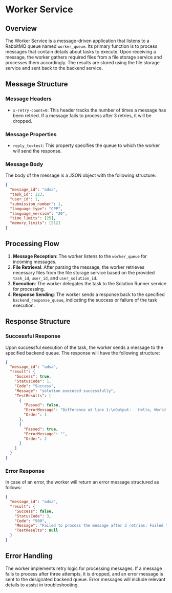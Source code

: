 # Worker Service

## Overview

The Worker Service is a message-driven application that listens to a RabbitMQ queue named `worker_queue`. Its primary function is to process messages that contain details about tasks to execute. Upon receiving a message, the worker gathers required files from a file storage service and processes them accordingly. The results are stored using the file storage service and sent back to the backend service.





## Message Structure

### Message Headers

- `x-retry-count=0`: This header tracks the number of times a message has been retried. If a message fails to process after 3 retries, it will be dropped.

### Message Properties

- `reply_to=test`: This property specifies the queue to which the worker will send the response.

### Message Body

The body of the message is a JSON object with the following structure:

```json
{
  "message_id": "adsa",
  "task_id": 123,
  "user_id": 1,
  "submission_number": 1,
  "language_type": "CPP",
  "language_version": "20",
  "time_limits": [25],
  "memory_limits": [512]
}
```

## Processing Flow

1. **Message Reception**: The worker listens to the `worker_queue` for incoming messages.
2. **File Retrieval**: After parsing the message, the worker retrieves necessary files from the file storage service based on the provided `task_id`, `user_id`, and `user_solution_id`.
3. **Execution**: The worker delegates the task to the Solution Runner service for processing.
4. **Response Sending**: The worker sends a response back to the specified `backend_response_queue`, indicating the success or failure of the task execution.

## Response Structure

### Successful Response

Upon successful execution of the task, the worker sends a message to the specified backend queue. The response will have the following structure:

```json
{
  "message_id": "adsa",
  "result": {
    "Success": true,
    "StatusCode": 1,
    "Code": "Success",
    "Message": "solution executed successfully",
    "TestResults": [
      {
        "Passed": false,
        "ErrorMessage": "Difference at line 1:\nOutput:   Hello, World!\nExpected: Hello World!\n\n",
        "Order": 1
      },
      {
        "Passed": true,
        "ErrorMessage": "",
        "Order": 2
      }
    ]
  }
}
```

### Error Response

In case of an error, the worker will return an error message structured as follows:

```json
{
  "message_id": "adsa",
  "result": {
    "Success": false,
    "StatusCode": 3,
    "Code": "500",
    "Message": "Failed to process the message after 3 retries: Failed to retrieve solution package: solution file does not exist for user 1, submission 1 of task 123",
    "TestResults": null
  }
}
```

## Error Handling

The worker implements retry logic for processing messages. If a message fails to process after three attempts, it is dropped, and an error message is sent to the designated backend queue. Error messages will include relevant details to assist in troubleshooting.
